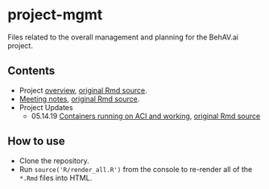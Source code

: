 # project-mgmt

Files related to the overall management and planning for the BehAV.ai project.

## Contents

- Project [overview](https://behav.github.io/project-mgmt/overview.html), [original Rmd source](overview.Rmd).
- [Meeting notes](https://behav.github.io/project-mgmt/meeting-notes.html), [original Rmd source](meeting-notes.Rmd).
- Project Updates
  - 05.14.19 [Containers running on ACI and working](behAV_example_051419.html), [original Rmd source](behAV_example_051419.Rmd)

## How to use

- Clone the repository.
- Run `source('R/render_all.R')` from the console to re-render all of the `*.Rmd` files into HTML.
